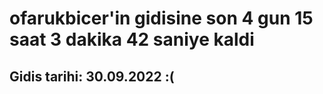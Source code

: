 # ofarukbicer'in gidisine son 4 gun 15 saat 3 dakika 42 saniye kaldi

## Gidis tarihi: 30.09.2022 :(